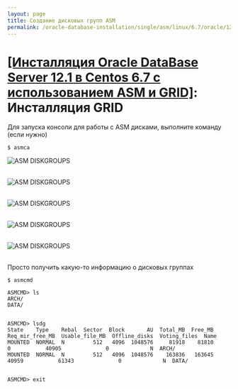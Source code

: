 ```yaml
---
layout: page
title: Создание дисковых групп ASM
permalink: /oracle-database-installation/single/asm/linux/6.7/oracle/12.1/asm-diskgroup-creation/
---
```



# <a href="/oracle-database-installation/single/asm/linux/6.7/oracle/12.1/">[Инсталляция Oracle DataBase Server 12.1 в Centos 6.7 с использованием ASM и GRID]</a>: Инсталляция GRID





Для запуска консоли для работы с ASM дисками, выполните команду (если нужно)

	$ asmca





<img src="http://img.oradba.net/oracle-database-installation/asm/linux/6.7/oracle/12.1/02-asm-diskgroup/asm-diskgroup_01.png" border="0" alt="ASM DISKGROUPS"><br/><br/>


<img src="http://img.oradba.net/oracle-database-installation/asm/linux/6.7/oracle/12.1/02-asm-diskgroup/asm-diskgroup_02.png" border="0" alt="ASM DISKGROUPS"><br/><br/>


<img src="http://img.oradba.net/oracle-database-installation/asm/linux/6.7/oracle/12.1/02-asm-diskgroup/asm-diskgroup_03.png" border="0" alt="ASM DISKGROUPS"><br/><br/>


<img src="http://img.oradba.net/oracle-database-installation/asm/linux/6.7/oracle/12.1/02-asm-diskgroup/asm-diskgroup_04.png" border="0" alt="ASM DISKGROUPS"><br/><br/>


<img src="http://img.oradba.net/oracle-database-installation/asm/linux/6.7/oracle/12.1/02-asm-diskgroup/asm-diskgroup_05.png" border="0" alt="ASM DISKGROUPS"><br/><br/>



Просто получить какую-то информацию о дисковых группах

	$ asmcmd

	ASMCMD> ls
	ARCH/
	DATA/


	ASMCMD> lsdg
	State    Type    Rebal  Sector  Block       AU  Total_MB  Free_MB  Req_mir_free_MB  Usable_file_MB  Offline_disks  Voting_files  Name
	MOUNTED  NORMAL  N         512   4096  1048576     81918    81810                0           40905              0             N  ARCH/
	MOUNTED  NORMAL  N         512   4096  1048576    163836   163645            40959           61343              0             N  DATA/


	ASMCMD> exit
